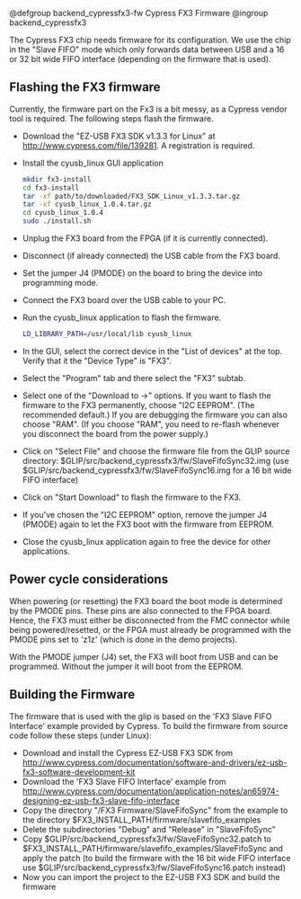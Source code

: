 @defgroup backend_cypressfx3-fw Cypress FX3 Firmware
@ingroup backend_cypressfx3

The Cypress FX3 chip needs firmware for its configuration. We use the
chip in the "Slave FIFO" mode which only forwards data between USB and
a 16 or 32 bit wide FIFO interface (depending on the firmware that is used).

## Flashing the FX3 firmware

Currently, the firmware part on the Fx3 is a bit messy, as a Cypress vendor tool is required.
The following steps flash the firmware.

 * Download the "EZ-USB FX3 SDK v1.3.3 for Linux" at http://www.cypress.com/file/139281.
   A registration is required.

 * Install the cyusb_linux GUI application

   ~~~sh
   mkdir fx3-install
   cd fx3-install
   tar -xf path/to/downloaded/FX3_SDK_Linux_v1.3.3.tar.gz
   tar -xf cyusb_linux_1.0.4.tar.gz
   cd cyusb_linux_1.0.4
   sudo ./install.sh
   ~~~

 * Unplug the FX3 board from the FPGA (if it is currently connected).

 * Disconnect (if already connected) the USB cable from the FX3 board.

 * Set the jumper J4 (PMODE) on the board to bring the device into programming mode.

 * Connect the FX3 board over the USB cable to your PC.

 * Run the cyusb_linux application to flash the firmware.

   ~~~sh
   LD_LIBRARY_PATH=/usr/local/lib cyusb_linux
   ~~~

 * In the GUI, select the correct device in the "List of devices" at the top.
   Verify that it the "Device Type" is "FX3".

 * Select the "Program" tab and there select the "FX3" subtab.

 * Select one of the "Download to ->" options.
   If you want to flash the firmware to the FX3 permanently, choose "I2C EEPROM". (The recommended default.)
   If you are debugging the firmware you can also choose "RAM". (If you choose "RAM", you need to re-flash whenever you disconnect the board from the power supply.)

 * Click on "Select File" and choose the firmware file from the GLIP source directory: $GLIP/src/backend_cypressfx3/fw/SlaveFifoSync32.img
   (use $GLIP/src/backend_cypressfx3/fw/SlaveFifoSync16.img for a 16 bit wide FIFO interface)

 * Click on "Start Download" to flash the firmware to the FX3.

 * If you've chosen the "I2C EEPROM" option, remove the jumper J4 (PMODE) again to let the FX3 boot with the firmware from EEPROM.

 * Close the cyusb_linux application again to free the device for other applications.

## Power cycle considerations

When powering (or resetting) the FX3 board the boot mode is determined by the PMODE pins.
These pins are also connected to the FPGA board. Hence, the FX3 must either be disconnected
from the FMC connector while being powered/resetted, or the FPGA must already be programmed
with the PMODE pins set to 'z1z' (which is done in the demo projects).

With the PMODE jumper (J4) set, the FX3 will boot from USB and can be programmed.
Without the jumper it will boot from the EEPROM.

## Building the Firmware

The firmware that is used with the glip is based on the 'FX3 Slave FIFO
Interface' example provided by Cypress.
To build the firmware from source code follow these steps (under Linux):

 * Download and install the Cypress EZ-USB FX3 SDK from http://www.cypress.com/documentation/software-and-drivers/ez-usb-fx3-software-development-kit
 * Download the 'FX3 Slave FIFO Interface' example from http://www.cypress.com/documentation/application-notes/an65974-designing-ez-usb-fx3-slave-fifo-interface
 * Copy the directory "/FX3 Firmware/SlaveFifoSync" from the example to the directory $FX3_INSTALL_PATH/firmware/slavefifo_examples
 * Delete the subdirectories "Debug" and "Release" in "SlaveFifoSync"
 * Copy $GLIP/src/backend_cypressfx3/fw/SlaveFifoSync32.patch to $FX3_INSTALL_PATH/firmware/slavefifo_examples/SlaveFifoSync and apply the patch
   (to build the firmware with the 16 bit wide FIFO interface use $GLIP/src/backend_cypressfx3/fw/SlaveFifoSync16.patch instead)
 * Now you can import the project to the EZ-USB FX3 SDK and build the firmware

